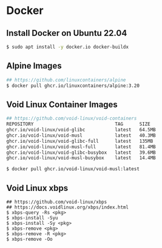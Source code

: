 Docker
======

## Install Docker on Ubuntu 22.04

```bash
$ sudo apt install -y docker.io docker-buildx
```

## Alpine Images

```bash
## https://github.com/linuxcontainers/alpine
$ docker pull ghcr.io/linuxcontainers/alpine:3.20

```

## Void Linux Container Images

```bash
## https://github.com/void-linux/void-containers
REPOSITORY                              TAG      SIZE
ghcr.io/void-linux/void-glibc           latest   64.5MB
ghcr.io/void-linux/void-musl            latest   40.3MB
ghcr.io/void-linux/void-glibc-full      latest   135MB
ghcr.io/void-linux/void-musl-full       latest   81.4MB
ghcr.io/void-linux/void-glibc-busybox   latest   39.6MB
ghcr.io/void-linux/void-musl-busybox    latest   14.4MB

$ docker pull ghcr.io/void-linux/void-musl:latest
```

## Void Linux xbps

```
## https://github.com/void-linux/xbps
## https://docs.voidlinux.org/xbps/index.html
$ xbps-query -Rs <pkg>
$ xbps-install -Syu
$ xbps-install -Sy <pkg>
$ xbps-remove <pkg>
$ xbps-remove -R <pkg>
$ xbps-remove -Oo
```
